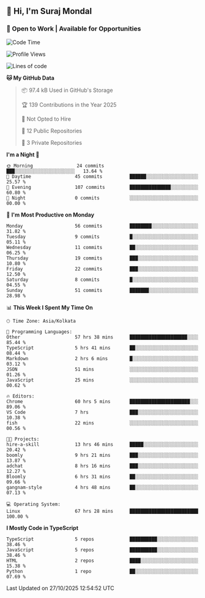 ## 👋 Hi, I'm Suraj Mondal
### 🚀 Open to Work | Available for Opportunities

<!--START_SECTION:waka-->
![Code Time](http://img.shields.io/badge/Code%20Time-170%20hrs%2020%20mins-blue)

![Profile Views](http://img.shields.io/badge/Profile%20Views-1-blue)

![Lines of code](https://img.shields.io/badge/From%20Hello%20World%20I%27ve%20Written-160.1%20thousand%20lines%20of%20code-blue)

**🐱 My GitHub Data** 

> 📦 97.4 kB Used in GitHub's Storage 
 > 
> 🏆 139 Contributions in the Year 2025
 > 
> 🚫 Not Opted to Hire
 > 
> 📜 12 Public Repositories 
 > 
> 🔑 3 Private Repositories 
 > 
**I'm a Night 🦉** 

```text
🌞 Morning                24 commits          ███░░░░░░░░░░░░░░░░░░░░░░   13.64 % 
🌆 Daytime                45 commits          ██████░░░░░░░░░░░░░░░░░░░   25.57 % 
🌃 Evening                107 commits         ███████████████░░░░░░░░░░   60.80 % 
🌙 Night                  0 commits           ░░░░░░░░░░░░░░░░░░░░░░░░░   00.00 % 
```
📅 **I'm Most Productive on Monday** 

```text
Monday                   56 commits          ████████░░░░░░░░░░░░░░░░░   31.82 % 
Tuesday                  9 commits           █░░░░░░░░░░░░░░░░░░░░░░░░   05.11 % 
Wednesday                11 commits          ██░░░░░░░░░░░░░░░░░░░░░░░   06.25 % 
Thursday                 19 commits          ███░░░░░░░░░░░░░░░░░░░░░░   10.80 % 
Friday                   22 commits          ███░░░░░░░░░░░░░░░░░░░░░░   12.50 % 
Saturday                 8 commits           █░░░░░░░░░░░░░░░░░░░░░░░░   04.55 % 
Sunday                   51 commits          ███████░░░░░░░░░░░░░░░░░░   28.98 % 
```


📊 **This Week I Spent My Time On** 

```text
🕑︎ Time Zone: Asia/Kolkata

💬 Programming Languages: 
Other                    57 hrs 38 mins      █████████████████████░░░░   85.44 % 
TypeScript               5 hrs 41 mins       ██░░░░░░░░░░░░░░░░░░░░░░░   08.44 % 
Markdown                 2 hrs 6 mins        █░░░░░░░░░░░░░░░░░░░░░░░░   03.12 % 
JSON                     51 mins             ░░░░░░░░░░░░░░░░░░░░░░░░░   01.26 % 
JavaScript               25 mins             ░░░░░░░░░░░░░░░░░░░░░░░░░   00.62 % 

🔥 Editors: 
Chrome                   60 hrs 5 mins       ██████████████████████░░░   89.06 % 
VS Code                  7 hrs               ███░░░░░░░░░░░░░░░░░░░░░░   10.38 % 
fish                     22 mins             ░░░░░░░░░░░░░░░░░░░░░░░░░   00.56 % 

🐱‍💻 Projects: 
hire-a-skill             13 hrs 46 mins      █████░░░░░░░░░░░░░░░░░░░░   20.42 % 
boomly                   9 hrs 21 mins       ███░░░░░░░░░░░░░░░░░░░░░░   13.87 % 
adchat                   8 hrs 16 mins       ███░░░░░░░░░░░░░░░░░░░░░░   12.27 % 
Bloomly                  6 hrs 31 mins       ██░░░░░░░░░░░░░░░░░░░░░░░   09.66 % 
gangnam-style            4 hrs 48 mins       ██░░░░░░░░░░░░░░░░░░░░░░░   07.13 % 

💻 Operating System: 
Linux                    67 hrs 28 mins      █████████████████████████   100.00 % 
```

**I Mostly Code in TypeScript** 

```text
TypeScript               5 repos             ██████████░░░░░░░░░░░░░░░   38.46 % 
JavaScript               5 repos             ██████████░░░░░░░░░░░░░░░   38.46 % 
HTML                     2 repos             ████░░░░░░░░░░░░░░░░░░░░░   15.38 % 
Python                   1 repo              ██░░░░░░░░░░░░░░░░░░░░░░░   07.69 % 
```




 Last Updated on 27/10/2025 12:54:52 UTC
<!--END_SECTION:waka-->
